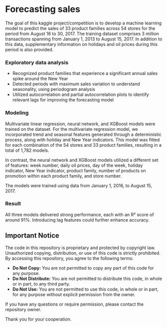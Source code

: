 # Forecasting sales 
The goal of this kaggle project/competition is to develop a machine learning model to predict the sales of 33 product families across 54 stores for the period from August 16 to 30, 2017. The training dataset comprises 3 million transactions spanning from January 1, 2013 to August 15, 2017. In addition to this data, supplementary information on holidays and oil prices during this period is also provided.

### Exploratory data analysis 
- Recognized product families that experience a significant annual sales spike around the New Year
- Detected periods with maximum sales variation to understand seasonality, using periodogram analysis
- Utilized autocorrelation and partial autocorrelation plots to identify relevant lags for improving the forecasting model
### Modeling
Multivariate linear regression, neural network, and XGBoost models were trained on the dataset. For the multivariate regression model, we incorporated trend and seasonal features generated through a deterministic process, along with holiday and New Year indicators. This model was fitted for each combination of the 54 stores and 33 product families, resulting in a total of 1,782 models.

In contrast, the neural network and XGBoost models utilized a different set of features: week number, daily oil prices, day of the week, holiday indicator, New Year indicator, product family, number of products on promotion within each product family, and store number.

The models were trained using data from January 1, 2016, to August 15, 2017.
### Result
All three models delivered strong performance, each with an R² score of around 91%. Introducing lag features could further enhance accuracy.

## Important Notice

The code in this repository is proprietary and protected by copyright law. Unauthorized copying, distribution, or use of this code is strictly prohibited. By accessing this repository, you agree to the following terms:

- **Do Not Copy:** You are not permitted to copy any part of this code for any purpose.
- **Do Not Distribute:** You are not permitted to distribute this code, in whole or in part, to any third party.
- **Do Not Use:** You are not permitted to use this code, in whole or in part, for any purpose without explicit permission from the owner.

If you have any questions or require permission, please contact the repository owner.

Thank you for your cooperation.
